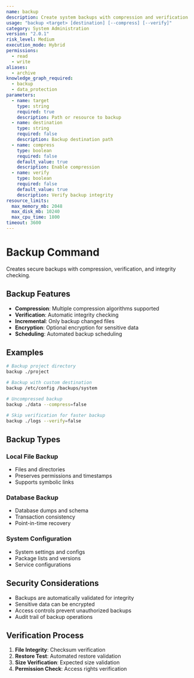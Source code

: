 ```yaml
---
name: backup
description: Create system backups with compression and verification
usage: "backup <target> [destination] [--compress] [--verify]"
category: System Administration
version: "2.0.1"
risk_level: Medium
execution_mode: Hybrid
permissions:
  - read
  - write
aliases:
  - archive
knowledge_graph_required:
  - backup
  - data_protection
parameters:
  - name: target
    type: string
    required: true
    description: Path or resource to backup
  - name: destination
    type: string
    required: false
    description: Backup destination path
  - name: compress
    type: boolean
    required: false
    default_value: true
    description: Enable compression
  - name: verify
    type: boolean
    required: false
    default_value: true
    description: Verify backup integrity
resource_limits:
  max_memory_mb: 2048
  max_disk_mb: 10240
  max_cpu_time: 1800
timeout: 3600
---
```


# Backup Command

Creates secure backups with compression, verification, and integrity checking.

## Backup Features

- **Compression**: Multiple compression algorithms supported
- **Verification**: Automatic integrity checking
- **Incremental**: Only backup changed files
- **Encryption**: Optional encryption for sensitive data
- **Scheduling**: Automated backup scheduling

## Examples

```bash
# Backup project directory
backup ./project

# Backup with custom destination
backup /etc/config /backups/system

# Uncompressed backup
backup ./data --compress=false

# Skip verification for faster backup
backup ./logs --verify=false
```

## Backup Types

### Local File Backup
- Files and directories
- Preserves permissions and timestamps
- Supports symbolic links

### Database Backup
- Database dumps and schema
- Transaction consistency
- Point-in-time recovery

### System Configuration
- System settings and configs
- Package lists and versions
- Service configurations

## Security Considerations

- Backups are automatically validated for integrity
- Sensitive data can be encrypted
- Access controls prevent unauthorized backups
- Audit trail of backup operations

## Verification Process

1. **File Integrity**: Checksum verification
2. **Restore Test**: Automated restore validation
3. **Size Verification**: Expected size validation
4. **Permission Check**: Access rights verification
